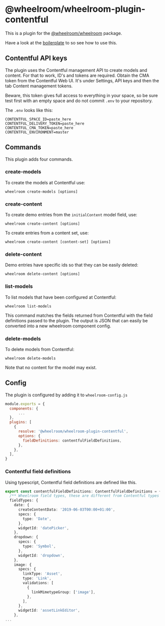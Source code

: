 # @wheelroom/wheelroom-plugin-contentful

This is a plugin for the
[@wheelroom/wheelroom](https://www.npmjs.com/package/@wheelroom/wheelroom)
package.

Have a look at the
[boilerplate](https://github.com/wheelroom/wheelroom/tree/master/packages/boilerplate)
to so see how to use this.

## Contentful API keys

The plugin uses the Contentful management API to create models and content. For
that to work, ID's and tokens are required. Obtain the CMA token from the
Contentful Web UI. It's under Settings, API keys and then the tab Content
management tokens.

Beware, this token gives full access to everything in your space, so be sure
test first with an empty space and do not commit `.env` to your repository.

The `.env` looks like this:
```
CONTENTFUL_SPACE_ID=paste_here
CONTENTFUL_DELIVERY_TOKEN=paste_here
CONTENTFUL_CMA_TOKEN=paste_here
CONTENTFUL_ENVIRONMENT=master
```

## Commands

This plugin adds four commands.

### create-models

To create the models at Contentful use:
```
wheelroom create-models [options]
```

### create-content

To create demo entries from the `initialContent` model field, use:
```
wheelroom create-content [options]
```

To create entries from a content set, use:
```
wheelroom create-content [content-set] [options]
```

### delete-content

Demo entries have specific ids so that they can be easily deleted:
```
wheelroom delete-content [options]
```

### list-models

To list models that have been configured at Contentful:
```
wheelroom list-models
```

This command matches the fields returned from Contentful with the field
definitions passed to the plugin. The output is JSON that can easily be
converted into a new wheelroom component config.

### delete-models

To delete models from Contentful:
```
wheelroom delete-models
```

Note that no content for the model may exist.


## Config

The plugin is configured by adding it to `wheelroom-config.js`

```javascript
module.exports = {
  components: {
      ...
  },
  plugins: [
    {
      resolve: '@wheelroom/wheelroom-plugin-contentful',
      options: {
        fieldDefinitions: contentfulFieldDefinitions,
      },
    },
  ],
}
```


### Contentful field definitions

Using typescript, Contentful field definitions are defined like this. 

```typescript
export const contentfulFieldDefinitions: ContentfulFieldDefinitions = {
  /** Wheelroom field types, these are different from Contentful types */
  fieldTypes: {
    date: {
      createContentData: '2019-06-03T00:00+01:00',
      specs: {
        type: 'Date',
      },
      widgetId: 'datePicker',
    },
    dropdown: {
      specs: {
        type: 'Symbol',
      },
      widgetId: 'dropdown',
    },
    image: {
      specs: {
        linkType: 'Asset',
        type: 'Link',
        validations: [
          {
            linkMimetypeGroup: ['image'],
          },
        ],
      },
      widgetId: 'assetLinkEditor',
    },
...
```
